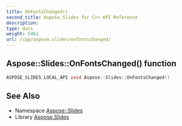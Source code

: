 ```yaml
---
title: OnFontsChanged()
second_title: Aspose.Slides for C++ API Reference
description: 
type: docs
weight: 5461
url: /cpp/aspose.slides/onfontschanged/
---
```

## Aspose::Slides::OnFontsChanged() function




```cpp
ASPOSE_SLIDES_LOCAL_API void Aspose::Slides::OnFontsChanged()
```

## See Also

* Namespace [Aspose::Slides](./)
* Library [Aspose.Slides](../)